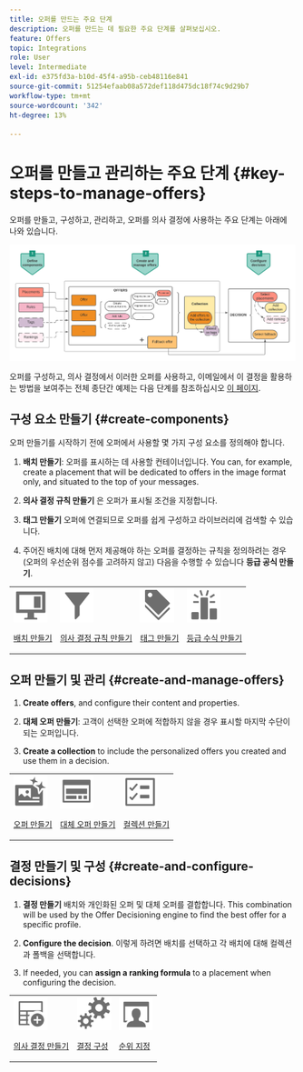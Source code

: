 ```yaml
---
title: 오퍼를 만드는 주요 단계
description: 오퍼를 만드는 데 필요한 주요 단계를 살펴보십시오.
feature: Offers
topic: Integrations
role: User
level: Intermediate
exl-id: e375fd3a-b10d-45f4-a95b-ceb48116e841
source-git-commit: 51254efaab08a572def118d475dc18f74c9d29b7
workflow-type: tm+mt
source-wordcount: '342'
ht-degree: 13%

---
```


# 오퍼를 만들고 관리하는 주요 단계 {#key-steps-to-manage-offers}

오퍼를 만들고, 구성하고, 관리하고, 오퍼를 의사 결정에 사용하는 주요 단계는 아래에 나와 있습니다.

![](../../assets/offer-create-manage-process.png)

오퍼를 구성하고, 의사 결정에서 이러한 오퍼를 사용하고, 이메일에서 이 결정을 활용하는 방법을 보여주는 전체 종단간 예제는 다음 단계를 참조하십시오 [이 페이지](../offers-e2e.md).

## 구성 요소 만들기 {#create-components}

오퍼 만들기를 시작하기 전에 오퍼에서 사용할 몇 가지 구성 요소를 정의해야 합니다.

1. **배치 만들기**: 오퍼를 표시하는 데 사용할 컨테이너입니다. You can, for example, create a placement that will be dedicated to offers in the image format only, and situated to the top of your messages.

1. **의사 결정 규칙 만들기** 은 오퍼가 표시될 조건을 지정합니다.

1. **태그 만들기** 오퍼에 연결되므로 오퍼를 쉽게 구성하고 라이브러리에 검색할 수 있습니다.

1. 주어진 배치에 대해 먼저 제공해야 하는 오퍼를 결정하는 규칙을 정의하려는 경우(오퍼의 우선순위 점수를 고려하지 않고) 다음을 수행할 수 있습니다 **등급 공식 만들기**.

<table>
<tr>
<td><img src="../../assets/do-not-localize/icon-placement.svg" width="60px"><p><a href="../offer-library/creating-placements.md">배치 만들기</a></p></td>
<td><img src="../../assets/do-not-localize/icon-rules.svg" width="60px"><p><a href="../offer-library/creating-decision-rules.md">의사 결정 규칙 만들기</a></p></td>
<td><img src="../../assets/do-not-localize/icon-tags.svg" width="60px"><p><a href="../offer-library/creating-tags.md">태그 만들기</a></p></td>
<td><img src="../../assets/do-not-localize/icon-ranking.svg" width="60px"><p><a href="../offer-library/create-ranking-formulas.md">등급 수식 만들기</a></p></td>
</table>

## 오퍼 만들기 및 관리 {#create-and-manage-offers}

1. **Create offers**, and configure their content and properties.

1. **대체 오퍼 만들기**: 고객이 선택한 오퍼에 적합하지 않을 경우 표시할 마지막 수단이 되는 오퍼입니다.

1. **Create a collection** to include the personalized offers you created and use them in a decision.

<table>
<tr>
<td><img src="../../assets/do-not-localize/icon-offer.svg" width="60px"><p><a href="../offer-library/creating-personalized-offers.md">오퍼 만들기</a></p></td>
<td><img src="../../assets/do-not-localize/icon-fallback.svg" width="60px"><p><a href="../offer-library/creating-fallback-offers.md">대체 오퍼 만들기</a></p></td>
<td><img src="../../assets/do-not-localize/icon-collection.svg" width="60px"><p><a href="../offer-library/creating-collections.md">컬렉션 만들기</a></p></td></tr>
</table>

## 결정 만들기 및 구성 {#create-and-configure-decisions}

1. **결정 만들기** 배치와 개인화된 오퍼 및 대체 오퍼를 결합합니다. This combination will be used by the Offer Decisioning engine to find the best offer for a specific profile.

1. **Configure the decision**. 이렇게 하려면 배치를 선택하고 각 배치에 대해 컬렉션과 폴백을 선택합니다.

1. If needed, you can **assign a ranking formula** to a placement when configuring the decision.

<table>
<tr>
<td><img src="../../assets/do-not-localize/icon-decision.svg" width="60px"><p><a href="../offer-activities/create-offer-activities.md">의사 결정 만들기</a></p></td>
<td><img src="../../assets/do-not-localize/icon-configure-decision.svg" width="60px"><p><a href="../offer-activities/create-offer-activities.md#add-offers">결정 구성</a></p></td>
<td><img src="../../assets/do-not-localize/icon-assign-ranking.svg" width="60px"><p><a href="../offer-activities/configure-offer-selection.md#assign-ranking-formula">순위 지정</a></p></td>
</tr>
</table>
